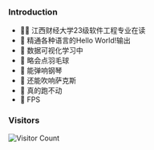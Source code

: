 

### Introduction
- 🧑‍⚕️ 江西财经大学23级软件工程专业在读
- 👀 精通各种语言的Hello World!输出
- 🌱 数据可视化学习中
- 🏸 略会点羽毛球
- 🎹 能弹响钢琴
- 🎷 还能吹响萨克斯
- 🏃 真的跑不动
- 🔫 FPS

### Visitors
![Visitor Count](https://profile-counter.glitch.me/SersonZhang/count.svg)


